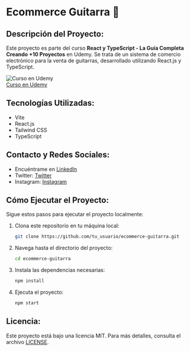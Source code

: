 # Ecommerce Guitarra 🎸

## Descripción del Proyecto:
Este proyecto es parte del curso **React y TypeScript - La Guía Completa Creando +10 Proyectos** en Udemy. Se trata de un sistema de comercio electrónico para la venta de guitarras, desarrollado utilizando React.js y TypeScript.

![Curso en Udemy](https://imgur.com/ejemplo)  
[Curso en Udemy](https://www.udemy.com/course/react-de-principiante-a-experto-creando-mas-de-10-aplicaciones/?utm_source=adwords&utm_medium=udemyads&utm_campaign=LongTail_la.ES_cc.LATAM&utm_term=_._ag_121424001339_._ad_515898216143_._kw__._de_c_._dm__._pl__._ti_dsa-1190286617479_._li_1000099_._pd__._&matchtype=&gad_source=1&gclid=EAIaIQobChMIydqHhLrRhQMVZhqtBh0ZtAyAEAAYASAAEgK_EfD_BwE&couponCode=2021PM25)

## Tecnologías Utilizadas:
- Vite
- React.js
- Tailwind CSS
- TypeScript

## Contacto y Redes Sociales:
- Encuéntrame en [LinkedIn](https://www.linkedin.com/in/francocsanchez/)
- Twitter: [Twitter](https://twitter.com/francocsanchez)  
- Instagram: [Instagram](https://instagram.com/francocsanchez)

## Cómo Ejecutar el Proyecto:
Sigue estos pasos para ejecutar el proyecto localmente:

1. Clona este repositorio en tu máquina local:
    ```bash
    git clone https://github.com/tu_usuario/ecommerce-guitarra.git
    ```

2. Navega hasta el directorio del proyecto:
    ```bash
    cd ecommerce-guitarra
    ```

3. Instala las dependencias necesarias:
    ```bash
    npm install
    ```

4. Ejecuta el proyecto:
    ```bash
    npm start
    ```

## Licencia:
Este proyecto está bajo una licencia MIT. Para más detalles, consulta el archivo [LICENSE](LICENSE).
